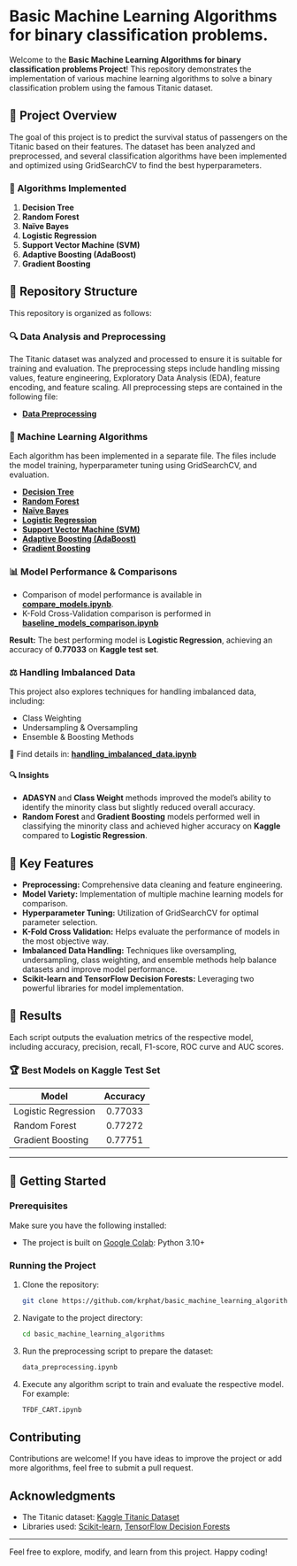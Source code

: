 # Basic Machine Learning Algorithms for binary classification problems.

Welcome to the **Basic Machine Learning Algorithms for binary classification problems Project**! This repository demonstrates the implementation of various machine learning algorithms to solve a binary classification problem using the famous Titanic dataset.

## 📌 Project Overview

The goal of this project is to predict the survival status of passengers on the Titanic based on their features. The dataset has been analyzed and preprocessed, and several classification algorithms have been implemented and optimized using GridSearchCV to find the best hyperparameters.

### 🤖 Algorithms Implemented

1. **Decision Tree**  
2. **Random Forest**  
3. **Naïve Bayes**  
4. **Logistic Regression**  
5. **Support Vector Machine (SVM)**  
6. **Adaptive Boosting (AdaBoost)**  
7. **Gradient Boosting**

## 📂 Repository Structure

This repository is organized as follows:

### 🔍 Data Analysis and Preprocessing
The Titanic dataset was analyzed and processed to ensure it is suitable for training and evaluation. The preprocessing steps include handling missing values, feature engineering, Exploratory Data Analysis (EDA), feature encoding, and feature scaling. All preprocessing steps are contained in the following file:

- [**Data Preprocessing**](https://github.com/krphat/basic_machine_learning_algorithms/blob/main/source%20codes/data_preprocessing.ipynb)

### 🤖 Machine Learning Algorithms
Each algorithm has been implemented in a separate file. The files include the model training, hyperparameter tuning using GridSearchCV, and evaluation.

- [**Decision Tree**](https://github.com/krphat/basic_machine_learning_algorithms/blob/main/source%20codes/TFDF_CART.ipynb)
- [**Random Forest**](https://github.com/krphat/basic_machine_learning_algorithms/blob/main/source%20codes/TFDF_RandomForest.ipynb)
- [**Naïve Bayes**](https://github.com/krphat/basic_machine_learning_algorithms/blob/main/source%20codes/NBC.ipynb)
- [**Logistic Regression**](https://github.com/krphat/basic_machine_learning_algorithms/blob/main/source%20codes/LogisticRegression.ipynb)
- [**Support Vector Machine (SVM)**](https://github.com/krphat/basic_machine_learning_algorithms/blob/main/source%20codes/SVM.ipynb)
- [**Adaptive Boosting (AdaBoost)**](https://github.com/krphat/basic_machine_learning_algorithms/blob/main/source%20codes/AdaBoost.ipynb)
- [**Gradient Boosting**](https://github.com/krphat/basic_machine_learning_algorithms/blob/main/source%20codes/TFDF_GradientBoostedTree.ipynb)

### 📊 Model Performance & Comparisons

- Comparison of model performance is available in [**compare_models.ipynb**](https://github.com/krphat/basic_machine_learning_algorithms/blob/main/source%20codes/compare_models.ipynb).
- K-Fold Cross-Validation comparison is performed in [**baseline_models_comparison.ipynb**](https://github.com/krphat/basic_machine_learning_algorithms/blob/main/source%20codes/baseline_models_comparison.ipynb)

**Result:** The best performing model is **Logistic Regression**, achieving an accuracy of **0.77033** on **Kaggle test set**.

### ⚖️ Handling Imbalanced Data
This project also explores techniques for handling imbalanced data, including:
- Class Weighting
- Undersampling & Oversampling
- Ensemble & Boosting Methods

📌 Find details in: [**handling_imbalanced_data.ipynb**](https://github.com/krphat/basic_machine_learning_algorithms/blob/main/source%20codes/baseline_models_comparison.ipynb)

#### 🔍 Insights
- **ADASYN** and **Class Weight** methods improved the model’s ability to identify the minority class but slightly reduced overall accuracy.
- **Random Forest** and **Gradient Boosting** models performed well in classifying the minority class and achieved higher accuracy on **Kaggle** compared to **Logistic Regression**.

## 🔑 Key Features

- **Preprocessing:** Comprehensive data cleaning and feature engineering.
- **Model Variety:** Implementation of multiple machine learning models for comparison.
- **Hyperparameter Tuning:** Utilization of GridSearchCV for optimal parameter selection.
- **K-Fold Cross Validation:** Helps evaluate the performance of models in the most objective way.
- **Imbalanced Data Handling:** Techniques like oversampling, undersampling, class weighting, and ensemble methods help balance datasets and improve model performance.
- **Scikit-learn and TensorFlow Decision Forests:** Leveraging two powerful libraries for model implementation.

## 🎯 Results

Each script outputs the evaluation metrics of the respective model, including accuracy, precision, recall, F1-score, ROC curve and AUC scores.

### 🏆 Best Models on Kaggle Test Set

| Model        | Accuracy           |
| ------------- |:-------------:|
| Logistic Regression      | 0.77033|
| Random Forest     | 0.77272      |
| Gradient Boosting | 0.77751      |

---

## 🚀 Getting Started

### Prerequisites

Make sure you have the following installed:

- The project is built on [Google Colab](https://colab.google/): Python 3.10+

### Running the Project

1. Clone the repository:
   ```bash
   git clone https://github.com/krphat/basic_machine_learning_algorithms.git
   ```

2. Navigate to the project directory:
   ```bash
   cd basic_machine_learning_algorithms
   ```

3. Run the preprocessing script to prepare the dataset:
   ```bash
   data_preprocessing.ipynb
   ```

4. Execute any algorithm script to train and evaluate the respective model. For example:
   ```bash
   TFDF_CART.ipynb
   ```

## Contributing

Contributions are welcome! If you have ideas to improve the project or add more algorithms, feel free to submit a pull request.

## Acknowledgments

- The Titanic dataset: [Kaggle Titanic Dataset](https://www.kaggle.com/competitions/titanic)
- Libraries used: [Scikit-learn](https://scikit-learn.org/), [TensorFlow Decision Forests](https://www.tensorflow.org/decision_forests)

---

Feel free to explore, modify, and learn from this project. Happy coding!
